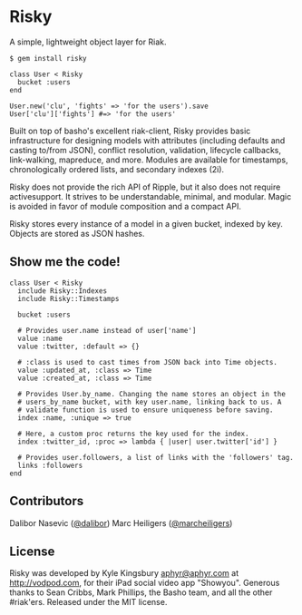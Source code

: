 Risky
=====

A simple, lightweight object layer for Riak.

    $ gem install risky

    class User < Risky
      bucket :users
    end

    User.new('clu', 'fights' => 'for the users').save
    User['clu']['fights'] #=> 'for the users'

Built on top of basho's excellent riak-client, Risky provides basic
infrastructure for designing models with attributes (including defaults and
casting to/from JSON), conflict resolution, validation, lifecycle callbacks,
link-walking, mapreduce, and more. Modules are available for timestamps,
chronologically ordered lists, and secondary indexes (2i).

Risky does not provide the rich API of Ripple, but it also does not require
activesupport. It strives to be understandable, minimal, and modular. Magic is
avoided in favor of module composition and a compact API.

Risky stores every instance of a model in a given bucket, indexed by key.
Objects are stored as JSON hashes.

Show me the code!
-----------------

    class User < Risky
      include Risky::Indexes
      include Risky::Timestamps

      bucket :users

      # Provides user.name instead of user['name']
      value :name
      value :twitter, :default => {}

      # :class is used to cast times from JSON back into Time objects.
      value :updated_at, :class => Time
      value :created_at, :class => Time

      # Provides User.by_name. Changing the name stores an object in the
      # users_by_name bucket, with key user.name, linking back to us. A
      # validate function is used to ensure uniqueness before saving.
      index :name, :unique => true

      # Here, a custom proc returns the key used for the index.
      index :twitter_id, :proc => lambda { |user| user.twitter['id'] }

      # Provides user.followers, a list of links with the 'followers' tag.
      links :followers
    end

Contributors
------------

Dalibor Nasevic ([@dalibor](https://github.com/dalibor))
Marc Heiligers ([@marcheiligers](https://github.com/marcheiligers))

License
-------

Risky was developed by Kyle Kingsbury <aphyr@aphyr.com> at http://vodpod.com,
for their iPad social video app "Showyou". Generous thanks to Sean Cribbs, Mark
Phillips, the Basho team, and all the other #riak'ers. Released under the MIT
license.
